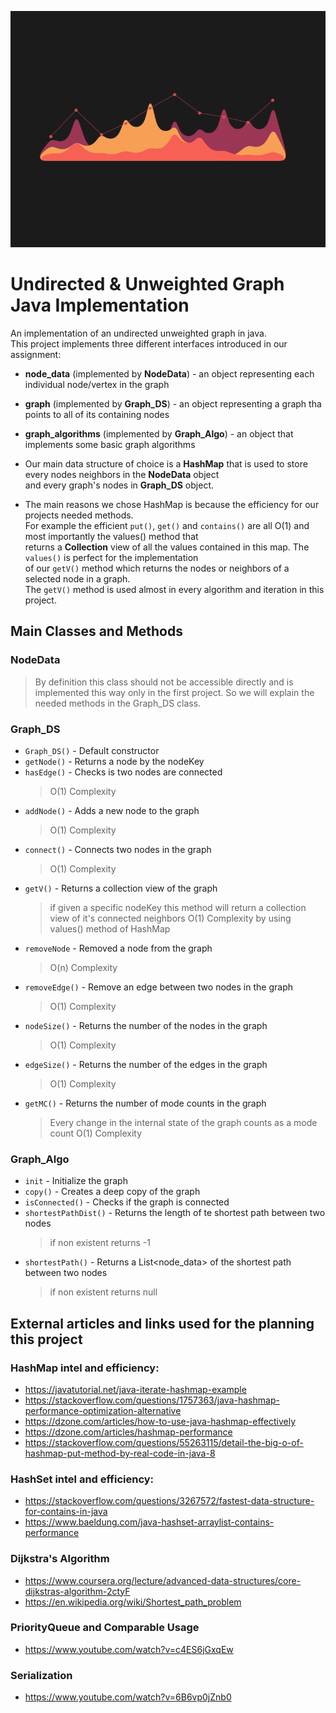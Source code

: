 ![alt text](WikiPictures/redgraph.gif)

# Undirected & Unweighted Graph Java Implementation
  
An implementation of an undirected unweighted graph in java.  
This project implements three different interfaces introduced in our assignment:  
  
- **node_data** (implemented by **NodeData**) - an object representing each individual node/vertex in the graph  
- **graph** (implemented by **Graph_DS**) - an object representing a graph tha points to all of its containing nodes  
- **graph_algorithms** (implemented by **Graph_Algo**) - an object that implements some basic graph algorithms  
  
- Our main data structure of choice is a **HashMap** that is used to store every nodes neighbors in the **NodeData** object  
and every graph's nodes in **Graph_DS** object.  
  
- The main reasons we chose HashMap is because the efficiency for our projects needed methods.  
For example the efficient `put()`, `get()` and `contains()` are all O(1) and most importantly the values() method that  
returns a **Collection** view of all the values contained in this map. The `values()` is perfect for the implementation  
of our `getV()` method which returns the nodes or neighbors of a selected node in a graph.  
The `getV()` method is used almost in every algorithm and iteration in this project.  
  
## Main Classes and Methods  
### NodeData  
> By definition this class should not be accessible directly and is implemented this way only in the first project. So we will explain the needed methods in the Graph_DS class. 
  
### Graph_DS
- `Graph_DS()` - Default constructor
- `getNode()` - Returns a node by the nodeKey
- `hasEdge()` - Checks is two nodes are connected
  > O(1) Complexity
- `addNode()` - Adds a new node to the graph
  > O(1) Complexity
- `connect()` - Connects two nodes in the graph
  > O(1) Complexity
- `getV()` - Returns a collection view of the graph
  > if given a specific nodeKey this method will return a collection view of it's connected neighbors
  > O(1) Complexity by using values() method of HashMap
- `removeNode` - Removed a node from the graph
  > O(n) Complexity
- `removeEdge()` - Remove an edge between two nodes in the graph
  > O(1) Complexity
- `nodeSize()` - Returns the number of the nodes in the graph
  > O(1) Complexity
- `edgeSize()` - Returns the number of the edges in the graph
  > O(1) Complexity
- `getMC()` - Returns the number of mode counts in the graph
  > Every change in the internal state of the graph counts as a mode count
  > O(1) Complexity

### Graph_Algo
- `init` - Initialize the graph
- `copy()` - Creates a deep copy of the graph
- `isConnected()` - Checks if the graph is connected
- `shortestPathDist()` - Returns the length of te shortest path between two nodes
  > if non existent returns -1
- `shortestPath()` - Returns a List<node_data> of the shortest path between two nodes
  > if non existent returns null

## External articles and links used for the planning this project  
  
### HashMap intel and efficiency:
- https://javatutorial.net/java-iterate-hashmap-example
- https://stackoverflow.com/questions/1757363/java-hashmap-performance-optimization-alternative
- https://dzone.com/articles/how-to-use-java-hashmap-effectively
- https://dzone.com/articles/hashmap-performance
- https://stackoverflow.com/questions/55263115/detail-the-big-o-of-hashmap-put-method-by-real-code-in-java-8
  
### HashSet intel and efficiency:
- https://stackoverflow.com/questions/3267572/fastest-data-structure-for-contains-in-java
- https://www.baeldung.com/java-hashset-arraylist-contains-performance
  
### Dijkstra's Algorithm
- https://www.coursera.org/lecture/advanced-data-structures/core-dijkstras-algorithm-2ctyF
- https://en.wikipedia.org/wiki/Shortest_path_problem

### PriorityQueue and Comparable Usage
- https://www.youtube.com/watch?v=c4ES6jGxqEw

### Serialization
- https://www.youtube.com/watch?v=6B6vp0jZnb0

